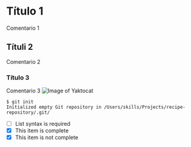 # Título 1
Comentario 1
## Títuli 2
Comentario 2
### Título 3
Comentario 3
![Image of Yaktocat](https://octodex.github.com/images/yaktocat.png)
```
$ git init
Initialized empty Git repository in /Users/skills/Projects/recipe-repository/.git/
```
- [ ] List syntax is required
- [x] This item is complete
- [X] This item is not complete
